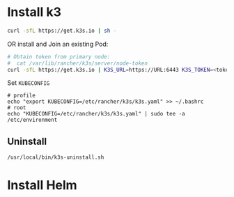# Install k3

```sh
curl -sfL https://get.k3s.io | sh -
```

OR install and Join an existing Pod:

```sh
# Obtain token from primary node:
#  cat /var/lib/rancher/k3s/server/node-token
curl -sfL https://get.k3s.io | K3S_URL=https://URL:6443 K3S_TOKEN=<token> sh -
```

Set `KUBECONFIG`

```
# profile
echo "export KUBECONFIG=/etc/rancher/k3s/k3s.yaml" >> ~/.bashrc
# root
echo "KUBECONFIG=/etc/rancher/k3s/k3s.yaml" | sudo tee -a /etc/environment
```

## Uninstall

```sh
/usr/local/bin/k3s-uninstall.sh
```

# Install Helm
